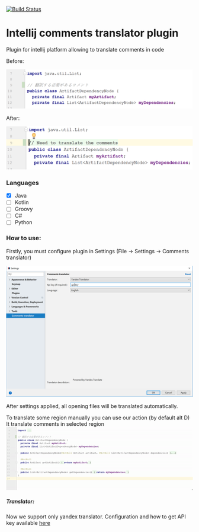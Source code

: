 [![Build Status](https://travis-ci.org/nicklyu/Intellij-comments-translator.svg?branch=master)](https://travis-ci.org/nicklyu/Intellij-comments-translator)

# Intellij comments translator plugin
Plugin for intellij platform allowing to translate comments in code

Before: 

![Before translation](/doc/images/before.png)

After:  

![After translation](/doc/images/after.png)

### Languages
- [x] Java
- [ ] Kotlin
- [ ] Groovy
- [ ] C#
- [ ] Python

### How to use:

Firstly, you must configure plugin in Settings (File -> Settings -> Comments translator)

![Settings](/doc/images/settings.PNG)

After settings applied, all opening files will be translated automatically.

To translate some region manually you can use our action (by default alt D)
It translate comments in selected region
![Action demonstration](/doc/images/selection-translation.gif)

##### Translator:
Now we support only yandex translator. Configuration and how to get API key available [here](https://translate.yandex.com/developers/keys) 

